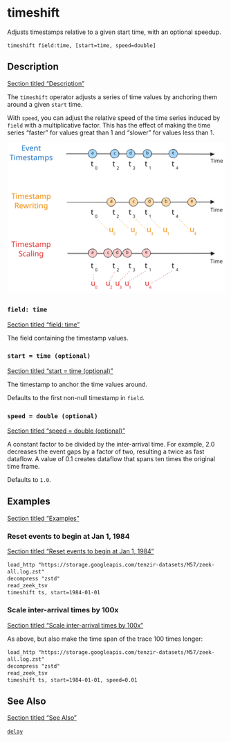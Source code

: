 # timeshift

Adjusts timestamps relative to a given start time, with an optional speedup.

```tql
timeshift field:time, [start=time, speed=double]
```

## Description

[Section titled “Description”](#description)

The `timeshift` operator adjusts a series of time values by anchoring them around a given `start` time.

With `speed`, you can adjust the relative speed of the time series induced by `field` with a multiplicative factor. This has the effect of making the time series “faster” for values great than 1 and “slower” for values less than 1.

![Timeshift](/_astro/timeshift.excalidraw.BVaAeL1C_19DKCs.svg)

### `field: time`

[Section titled “field: time”](#field-time)

The field containing the timestamp values.

### `start = time (optional)`

[Section titled “start = time (optional)”](#start--time-optional)

The timestamp to anchor the time values around.

Defaults to the first non-null timestamp in `field`.

### `speed = double (optional)`

[Section titled “speed = double (optional)”](#speed--double-optional)

A constant factor to be divided by the inter-arrival time. For example, 2.0 decreases the event gaps by a factor of two, resulting a twice as fast dataflow. A value of 0.1 creates dataflow that spans ten times the original time frame.

Defaults to `1.0`.

## Examples

[Section titled “Examples”](#examples)

### Reset events to begin at Jan 1, 1984

[Section titled “Reset events to begin at Jan 1, 1984”](#reset-events-to-begin-at-jan-1-1984)

```tql
load_http "https://storage.googleapis.com/tenzir-datasets/M57/zeek-all.log.zst"
decompress "zstd"
read_zeek_tsv
timeshift ts, start=1984-01-01
```

### Scale inter-arrival times by 100x

[Section titled “Scale inter-arrival times by 100x”](#scale-inter-arrival-times-by-100x)

As above, but also make the time span of the trace 100 times longer:

```tql
load_http "https://storage.googleapis.com/tenzir-datasets/M57/zeek-all.log.zst"
decompress "zstd"
read_zeek_tsv
timeshift ts, start=1984-01-01, speed=0.01
```

## See Also

[Section titled “See Also”](#see-also)

[`delay`](/reference/operators/delay)